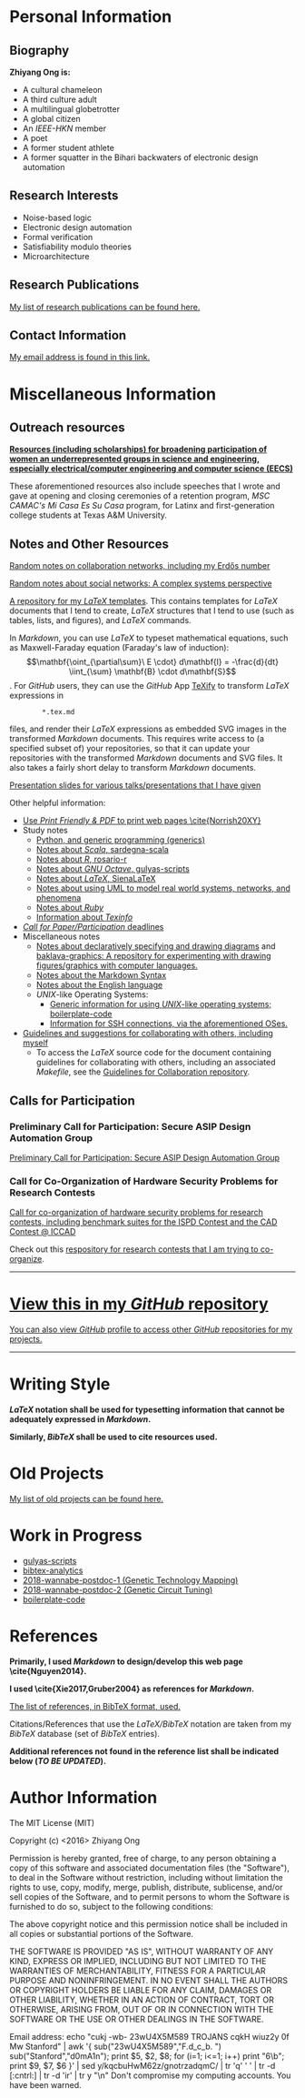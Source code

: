 #	Personal Information

##	Biography

**Zhiyang Ong is:**
+ A cultural chameleon
+ A third culture adult
+ A multilingual globetrotter
+ A global citizen
+ An *IEEE-HKN* member
+ A poet
+ A former student athlete
+ A former squatter in the Bihari backwaters of electronic design automation

##	Research Interests

+ Noise-based logic
+ Electronic design automation
+ Formal verification
+ Satisfiability modulo theories
+ Microarchitecture

##	Research Publications

[My list of research publications can be found here.](./ricerca/research-publications.md)


##	Contact Information

[My email address is found in this link.](./altrui/contact-information.md)

#	Miscellaneous Information

##	Outreach resources


[**Resources (including scholarships) for broadening participation of women an underrepresented groups in science and engineering, especially electrical/computer engineering and computer science (EECS)**](https://github.com/eda-ricercatore/eecs-stem-outreach)


These aforementioned resources also include speeches that I wrote and gave at opening and closing ceremonies of a retention program, *MSC CAMAC's Mi Casa Es Su Casa* program, for Latinx and first-generation college students at Texas A&M University.

##	Notes and Other Resources

[Random notes on collaboration networks, including my Erdős number](./altrui/collaboration-dist.md)

[Random notes about social networks: A complex systems perspective](./altrui/social-networks.md)

[A repository for my *LaTeX* templates](https://github.com/eda-ricercatore/SienaLaTeX). This contains templates for *LaTeX* documents that I tend to create, *LaTeX* structures that I tend to use (such as tables, lists, and figures), and *LaTeX* commands.

In *Markdown*, you can use *LaTeX* to typeset mathematical equations, such as Maxwell-Faraday equation (Faraday's law of induction): $$\mathbf{\oint_{\partial\sum}\ E \cdot} d\mathbf{l} = -\frac{d}{dt} \iint_{\sum} \mathbf{B} \cdot d\mathbf{S}$$.
For *GitHub* users, they can use the *GitHub* App
	[TeXify](https://github.com/apps/texify) to transform *LaTeX* expressions in

			*.tex.md

files, and render their *LaTeX* expressions as embedded SVG images in the
transformed *Markdown* documents.
This requires write access to (a specified subset of) your repositories,
	so that it can update your repositories with the transformed
	*Markdown* documents and SVG files.
It also takes a fairly short delay to transform *Markdown* documents.


[Presentation slides for various talks/presentations that I have given](https://github.com/eda-ricercatore/scafati-presentazioni)

Other helpful information:
+ [Use *Print Friendly & PDF* to print web pages \cite{Norrish20XY}](https://www.printfriendly.com)
+ Study notes
	- [Python, and generic programming (generics)](https://github.com/eda-ricercatore/gulyas-scripts/blob/master/notes/python.md)
	- [Notes about *Scala*, sardegna-scala](https://github.com/eda-ricercatore/sardegna-scala)
	- [Notes about *R*, rosario-r](https://github.com/eda-ricercatore/rosario-r)
	- [Notes about *GNU Octave*, gulyas-scripts](https://github.com/eda-ricercatore/gulyas-scripts/blob/master/notes/gnu-octave.md)
	- [Notes about *LaTeX*, SienaLaTeX](https://github.com/eda-ricercatore/SienaLaTeX)
	- [Notes about using UML to model real world systems, networks, and phenomena](https://github.com/eda-ricercatore/gulyas-scripts/blob/master/notes/uml.md)
	- [Notes about *Ruby*](https://github.com/eda-ricercatore/gulyas-scripts/blob/master/notes/ruby.md)
	- [Information about *Texinfo*](https://github.com/eda-ricercatore/gulyas-scripts/blob/master/notes/texinfo.md)
+ [*Call for Paper/Participation* deadlines](https://github.com/eda-ricercatore/gulyas-scripts/blob/master/notes/deadlines.md)
+ Miscellaneous notes
	- [Notes about declaratively specifying and drawing diagrams](https://github.com/eda-ricercatore/gulyas-scripts/blob/master/notes/drawing-graphics.md) and [baklava-graphics: A repository for experimenting with drawing figures/graphics with computer languages.](https://github.com/eda-ricercatore/baklava-graphics)
	- [Notes about the Markdown Syntax](https://github.com/eda-ricercatore/boilerplate-code/blob/master/notes/markdown-syntax.md)
	- [Notes about the English language](https://github.com/eda-ricercatore/gulyas-scripts/blob/master/notes/inglese.md)
	- *UNIX*-like Operating Systems:
		* [Generic information for using *UNIX*-like operating systems; boilerplate-code](https://github.com/eda-ricercatore/boilerplate-code/blob/master/notes/unix-information.md)
		* [Information for SSH connections, via the aforementioned OSes.](https://github.com/eda-ricercatore/boilerplate-code/blob/master/notes/ssh_unix_cmds.md)
+ [Guidelines and suggestions for collaborating with others, including myself](https://github.com/eda-ricercatore/gulyas-scripts/blob/master/notes/guidelines/guidelines.pdf)
	- To access the *LaTeX* source code for the document containing guidelines
		for collaborating with others, including an associated *Makefile*,
		see the [Guidelines for Collaboration repository](https://github.com/eda-ricercatore/gulyas-scripts/tree/master/notes/guidelines).












##	Calls for Participation

###	Preliminary Call for Participation: Secure ASIP Design Automation Group

[Preliminary Call for Participation: Secure ASIP Design Automation Group](./ricerca/call-for-participation-ASIP-design-automation-group.md)

###	Call for Co-Organization of Hardware Security Problems for Research Contests

[Call for co-organization of hardware security problems for research contests, including benchmark suites for the ISPD Contest and the CAD Contest @ ICCAD](https://github.com/eda-ricercatore/eda-ricercatore.github.io/blob/master/ricerca/call-for-co-organization-of-hardware-security-problems-benchmarks.md)

Check out this [respository for research contests that I am trying to co-organize](https://github.com/eda-ricercatore/research-contests).


---


#	[**View this in my *GitHub* repository**](https://github.com/eda-ricercatore/eda-ricercatore.github.io)


[You can also view *GitHub* profile to access other *GitHub* repositories for my
	projects.](https://github.com/eda-ricercatore)




---



#	Writing Style


***LaTeX* notation shall be used for typesetting information that cannot
	be adequately expressed in *Markdown*.**

**Similarly, *BibTeX* shall be used to cite resources used.**



#	Old Projects

[My list of old projects can be found here.](./vecchi-progetti/old-projects.md)


#	Work in Progress

+ [gulyas-scripts](https://github.com/eda-ricercatore/gulyas-scripts)
+ [bibtex-analytics](https://github.com/eda-ricercatore/bibtex-analytics)
+ [2018-wannabe-postdoc-1 (Genetic Technology Mapping)](https://github.com/BDAthlon/2018-wannabe-postdoc-1)
+ [2018-wannabe-postdoc-2 (Genetic Circuit Tuning)](https://github.com/BDAthlon/2018-wannabe-postdoc-2)
+ [boilerplate-code](https://github.com/eda-ricercatore/boilerplate-code)




#	References

**Primarily, I used *Markdown* to design/develop this web page
	\cite{Nguyen2014}.**

**I used \cite{Xie2017,Gruber2004} as references for *Markdown*.**

[The list of references, in BibTeX format, used.](https://github.com/eda-ricercatore/eda-ricercatore.github.io/blob/master/altrui/references.bib)

Citations/References that use the *LaTeX/BibTeX* notation are taken
	from my *BibTeX* database (set of *BibTeX* entries).

**Additional references not found in the reference list shall be
	indicated below (*TO BE UPDATED*).**



#	Author Information

The MIT License (MIT)

Copyright (c) <2016> Zhiyang Ong

Permission is hereby granted, free of charge, to any person obtaining a copy of this software and associated documentation files (the "Software"), to deal in the Software without restriction, including without limitation the rights to use, copy, modify, merge, publish, distribute, sublicense, and/or sell copies of the Software, and to permit persons to whom the Software is furnished to do so, subject to the following conditions:

The above copyright notice and this permission notice shall be included in all copies or substantial portions of the Software.

THE SOFTWARE IS PROVIDED "AS IS", WITHOUT WARRANTY OF ANY KIND, EXPRESS OR IMPLIED, INCLUDING BUT NOT LIMITED TO THE WARRANTIES OF MERCHANTABILITY, FITNESS FOR A PARTICULAR PURPOSE AND NONINFRINGEMENT. IN NO EVENT SHALL THE AUTHORS OR COPYRIGHT HOLDERS BE LIABLE FOR ANY CLAIM, DAMAGES OR OTHER LIABILITY, WHETHER IN AN ACTION OF CONTRACT, TORT OR OTHERWISE, ARISING FROM, OUT OF OR IN CONNECTION WITH THE SOFTWARE OR THE USE OR OTHER DEALINGS IN THE SOFTWARE.

Email address: echo "cukj -wb- 23wU4X5M589 TROJANS cqkH wiuz2y 0f Mw Stanford" | awk '{ sub("23wU4X5M589","F.d_c_b. ") sub("Stanford","d0mA1n"); print $5, $2, $8; for (i=1; i<=1; i++) print "6\b"; print $9, $7, $6 }' | sed y/kqcbuHwM62z/gnotrzadqmC/ | tr 'q' ' ' | tr -d [:cntrl:] | tr -d 'ir' | tr y "\n"		Don't compromise my computing accounts. You have been warned.
